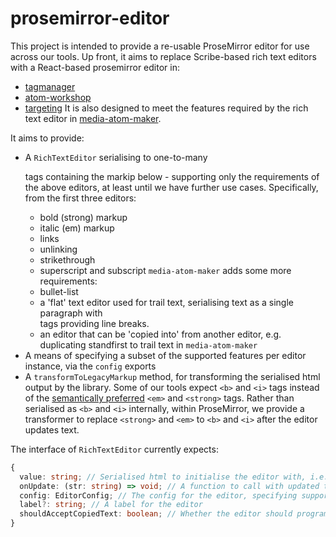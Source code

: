 # prosemirror-editor
This project is intended to provide a re-usable ProseMirror editor for use across our tools. Up front, it aims to replace Scribe-based rich text editors with a React-based prosemirror editor in:
  - [tagmanager](https://github.com/guardian/tagmanager/blob/c751b1f0da6d61a6e7bd3c6cb43ceddcd743fd9c/public/components/utils/ReactScribe.react.js#L8)
  - [atom-workshop](https://github.com/guardian/atom-workshop/blob/811f99c5ea04d6b55cbddb5dc5c08d0165f23fa8/public/js/components/FormFields/FormFieldScribeEditor.js#L11)
  - [targeting](https://github.com/guardian/targeting/blob/main/public/components/utils/ReactScribe.js)
It is also designed to meet the features required by the rich text editor in [media-atom-maker](https://github.com/guardian/media-atom-maker/blob/3391bfd82ad27848dc9e06a08628320ce481006e/public/video-ui/src/components/FormFields/RichTextEditor.tsx#L2).

It aims to provide:
- A `RichTextEditor` serialising to one-to-many <p> tags containing the markip below - supporting only the requirements of the above editors, at least until we have further use cases. Specifically, from the first three editors:
  - bold (strong) markup
  - italic (em) markup
  - links
  - unlinking
  - strikethrough
  - superscript and subscript
  `media-atom-maker` adds some more requirements:
  - bullet-list
  - a 'flat' text editor used for trail text, serialising text as a single paragraph with <br> tags providing line breaks.
  - an editor that can be 'copied into' from another editor, e.g. duplicating standfirst to trail text in `media-atom-maker`
- A means of specifying a subset of the supported features per editor instance, via the `config` exports
- A `transformToLegacyMarkup` method, for transforming the serialised html output by the library. Some of our tools expect `<b>` and `<i>` tags instead of the [semantically preferred](https://developer.mozilla.org/en-US/docs/Web/HTML/Element/strong) `<em>` and `<strong>` tags. Rather than serialised as `<b>` and `<i>` internally, within ProseMirror, we provide a transformer to replace `<strong>` and `<em>` to `<b>` and `<i>` after the editor updates text.

The interface of `RichTextEditor` currently expects:
```ts
{
  value: string; // Serialised html to initialise the editor with, i.e. a previous saved value for a rich text field
  onUpdate: (str: string) => void; // A function to call with updated text on update
  config: EditorConfig; // The config for the editor, specifying supported markup, and whether the editor is multi-paragraph or 'flat'
  label?: string; // A label for the editor
  shouldAcceptCopiedText: boolean; // Whether the editor should programmatic text replacmement from another rich text field
}
```